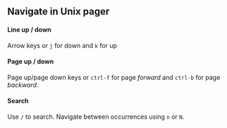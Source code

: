 ## Navigate in Unix pager

#### Line up / down

Arrow keys or `j` for down and `k` for up

#### Page up / down

Page up/page down keys or `ctrl-f` for page *forward* and `ctrl-b` for page *backward*.

#### Search

Use `/` to search. Navigate between occurrences using `n` or `N`.
